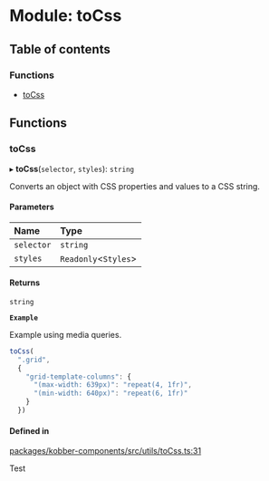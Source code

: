# Module: toCss

## Table of contents

### Functions

- [toCss](../wiki/toCss#tocss)

## Functions

### toCss

▸ **toCss**(`selector`, `styles`): `string`

Converts an object with CSS properties and values to a CSS string.

#### Parameters

| Name | Type |
| :------ | :------ |
| `selector` | `string` |
| `styles` | `Readonly`\<`Styles`\> |

#### Returns

`string`

**`Example`**

Example using media queries.

```ts
toCss(
  ".grid",
  {
    "grid-template-columns": {
      "(max-width: 639px)": "repeat(4, 1fr)",
      "(min-width: 640px)": "repeat(6, 1fr)"
    }
  })
```

#### Defined in

[packages/kobber-components/src/utils/toCss.ts:31](https://github.com/GyldendalDigital/kobber/blob/980200a/packages/kobber-components/src/utils/toCss.ts#L31)

Test
